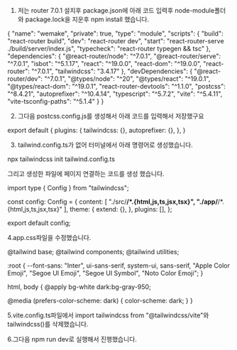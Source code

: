 1. 저는 router 7.0.1 설치후 package.json에 아래 코드 입력후 node-module폴더와 package.lock을 지운후 npm install 했습니다.

{
"name": "wemake",
"private": true,
"type": "module",
"scripts": {
"build": "react-router build",
"dev": "react-router dev",
"start": "react-router-serve ./build/server/index.js",
"typecheck": "react-router typegen && tsc"
},
"dependencies": {
"@react-router/node": "^7.0.1",
"@react-router/serve": "^7.0.1",
"isbot": "^5.1.17",
"react": "^19.0.0",
"react-dom": "^19.0.0",
"react-router": "^7.0.1",
"tailwindcss": "3.4.17"
},
"devDependencies": {
"@react-router/dev": "^7.0.1",
"@types/node": "^20",
"@types/react": "^19.0.1",
"@types/react-dom": "^19.0.1",
"react-router-devtools": "^1.1.0",
"postcss": "^8.4.21",
"autoprefixer": "^10.4.14",
"typescript": "^5.7.2",
"vite": "^5.4.11",
"vite-tsconfig-paths": "^5.1.4"
}
}

2. 그다음 postcss.config.js를 생성해서 아래 코드를 입력해서 저장했구요

export default {
  plugins: {
    tailwindcss: {},
    autoprefixer: {},
  },
}

3. tailwind.config.ts가 없어 터미널에서 아래 명령어로 생성했습니다.

npx tailwindcss init tailwind.config.ts

그리고 생성한 파일에 페이지 연결하는 코드를 생성 했습니다.

import type { Config } from "tailwindcss";

const config: Config = {
content: [
"./src/**/*.{html,js,ts,jsx,tsx}",
"./app/**/*.{html,js,ts,jsx,tsx}"
],
theme: {
extend: {},
},
plugins: [],
};

export default config;


4.app.css파일을 수정했습니다.

@tailwind base;
@tailwind components;
@tailwind utilities;

:root {
--font-sans: "Inter", ui-sans-serif, system-ui, sans-serif,
"Apple Color Emoji", "Segoe UI Emoji", "Segoe UI Symbol", "Noto Color Emoji";
}

html,
body {
@apply bg-white dark:bg-gray-950;

@media (prefers-color-scheme: dark) {
color-scheme: dark;
}
}

5.vite.config.ts파일에서 import tailwindcss from "@tailwindcss/vite"와 tailwindcss()를 삭제했습니다.

6.그다음 npm run dev로 실행해서 진행했습니다.